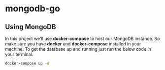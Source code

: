 # mongodb-go

## Using MongoDB

In this project we'll use **docker-compose** to host our MongoDB instance. So make sure you have **docker** and **docker-compose** installed in your machine. To get the database up and running just run the below code in your terminal.

```bash
docker-compose up -d
```